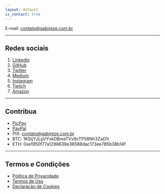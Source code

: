 ```yaml
---
layout: default
is_contact: true
---
```


E-mail: [contato@gabireze.com.br](mailto:contato@gabireze.com.br)

---

## Redes sociais

1. <a href="https://linkedin.com/in/gabireze" target="_blank">LinkedIn</a>
2. <a href="https://github.com/gabireze" target="_blank">GitHub</a>
3. <a href="https://twitter.com/gabireze_" target="_blank">Twitter</a>
4. <a href="https://gabireze.medium.com/" target="_blank">Medium</a>
5. <a href="https://www.instagram.com/gabireze" target="_blank">Instagram</a>
6. <a href="https://www.twitch.tv/gabireze" target="_blank">Twitch</a>
7. <a href="https://amzn.to/3r3HAPO" target="_blank">Amazon</a>

---

## Contribua

- <a href="https://app.picpay.com/user/gabireze" target="_blank">PicPay</a>
- <a href="https://www.paypal.com/donate/?cmd=_donations&business=S34UMJ23659VY&currency_code=BRL&source=url&Z3JncnB0=" target="_blank">PayPal</a>
- PIX: contato@gabireze.com.br
- BTC: 1KStjYJLpVYxkDBmeTVv9cTP58Nh3ZaD1r
- ETH: 0xe1950f77a1298639e36588dac173ee785b38b14f

---

## Termos e Condições

- [Política de Privacidade]({{site.url}}/politica-de-privacidade)
- [Termos de Uso]({{site.url}}/termos-de-uso)
- [Declaração de Cookies]({{site.url}}/cookies)
